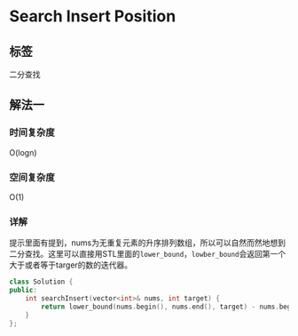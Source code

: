 # Search Insert Position

## 标签
二分查找

## 解法一

### 时间复杂度
O(logn)

### 空间复杂度
O(1)

### 详解
提示里面有提到，nums为无重复元素的升序排列数组，所以可以自然而然地想到二分查找。这里可以直接用STL里面的`lower_bound`，`lowber_bound`会返回第一个大于或者等于targer的数的迭代器。

```c++
class Solution {
public:
    int searchInsert(vector<int>& nums, int target) {
        return lower_bound(nums.begin(), nums.end(), target) - nums.begin();
    }
};
```

